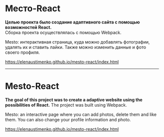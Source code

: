 # **Место-React** 

**Целью проекта было создание адаптивного сайта с помощью возможностей React.**    
Сборка проекта осуществлялась с помощью Webpack.

Mesto: интерактивная страница, куда можно добавлять фотографии, удалять их и ставить лайки.
Также можно изменить данные и фото своего профиля.

https://elenaustimenko.github.io/mesto-react/index.html
______________

# **Mesto-React**  

**The goal of this project was to create a adaptive website using the possibilities of React.** 
The project was built using Webpack. 

Mesto: an interactive page where you can add photos, delete them and like them.
You can also change your profile information and photo.

https://elenaustimenko.github.io/mesto-react/index.html
